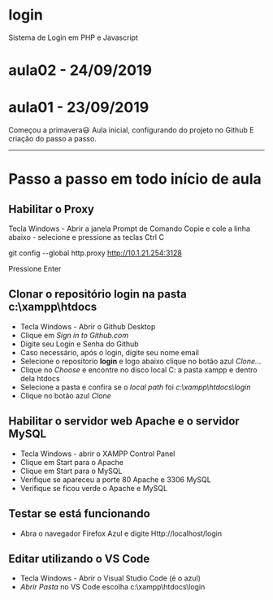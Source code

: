 # login
Sistema de Login em PHP e Javascript

# aula02 - 24/09/2019


# aula01 - 23/09/2019
Começou a primavera😃
Aula inicial, configurando do projeto no Github
E criação do passo a passo.


---
# Passo a passo em todo início de aula

## Habilitar o Proxy
Tecla Windows - Abrir a janela Prompt de Comando
Copie e cole a linha abaixo - selecione e pressione as teclas Ctrl C

git config --global http.proxy http://10.1.21.254:3128

Pressione Enter

## Clonar o repositório **login** na pasta **c:\xampp\htdocs**
 - Tecla Windows - Abrir o Github Desktop
 - Clique em *Sign in to Github.com*
 - Digite seu Login e Senha do Github
 - Caso necessário, após o login, digite seu nome email
 - Selecione o repositorio **login** e logo abaixo clique no botão azul *Clone...*
 - Clique no *Choose* e encontre no disco local C: a pasta xampp e dentro dela htdocs
 - Selecione a pasta e confira se o *local path* foi *c:\xampp\htdocs\login*
 - Clique no botão azul *Clone*
 
 ## Habilitar o servidor web **Apache** e o servidor **MySQL**
 - Tecla Windows - abrir o XAMPP Control Panel
 - Clique em Start para o Apache
 - Clique em Start para o MySQL
 - Verifique se apareceu a porte 80 Apache e 3306 MySQL
 - Verifique se ficou verde o Apache e MySQL
 
 ## Testar se está funcionando
 - Abra o navegador Firefox Azul e digite Http://localhost/login
 
 ## Editar utilizando o VS Code 
 - Tecla Windows - Abrir o Visual Studio Code (é o azul)
 - *Abrir Pasta* no VS Code escolha c:\xampp\htdocs\login
